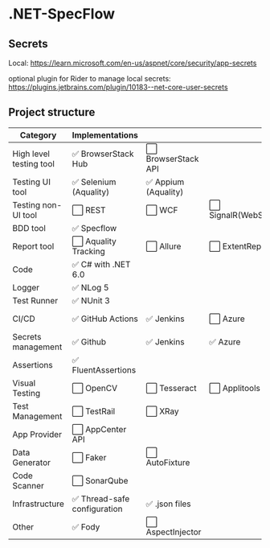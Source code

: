 # .NET-SpecFlow

## Secrets
Local: https://learn.microsoft.com/en-us/aspnet/core/security/app-secrets

optional plugin for Rider to manage local secrets: https://plugins.jetbrains.com/plugin/10183--net-core-user-secrets
## Project structure
| Category                | Implementations             |                     |                       |            |
|-------------------------|-----------------------------|---------------------|-----------------------|------------|
| High level testing tool | ✅ BrowserStack Hub          | ⬜ BrowserStack API  |                       |            |
| Testing UI tool         | ✅ Selenium (Aquality)       | ✅ Appium (Aquality) |                       |            |
| Testing non-UI tool     | ⬜ REST                      | ⬜ WCF               | ⬜ SignalR(WebSockets) |            |
| BDD tool                | ✅ Specflow                  |                     |                       |            |
| Report tool             | ⬜ Aquality Tracking         | ⬜ Allure            | ⬜ ExtentReports       |            |
| Code                    | ✅ C# with .NET 6.0          |                     |                       |            |
| Logger                  | ✅ NLog 5                    |                     |                       |            |
| Test Runner             | ✅ NUnit 3                   |                     |                       |            |
| CI/CD                   | ✅ GitHub Actions            | ✅ Jenkins           | ⬜ Azure               | ⬜ CircleCI |
| Secrets management      | ✅ Github                    | ✅ Jenkins           | ✅ Azure               | ✅ Local    |
| Assertions              | ✅ FluentAssertions          |                     |                       |            |
| Visual Testing          | ⬜ OpenCV                    | ⬜ Tesseract         | ⬜ Applitools Eyes     |            |
| Test Management         | ⬜ TestRail                  | ⬜ XRay              |                       |            |
| App Provider            | ⬜ AppCenter API             |                     |                       |            |
| Data Generator          | ⬜ Faker                     | ⬜ AutoFixture       |                       |            |
| Code Scanner            | ⬜ SonarQube                 |                     |                       |            |
| Infrastructure          | ✅ Thread-safe configuration | ✅ .json files       |                       |            |
| Other                   | ✅ Fody                      | ⬜ AspectInjector    |                       |            |
